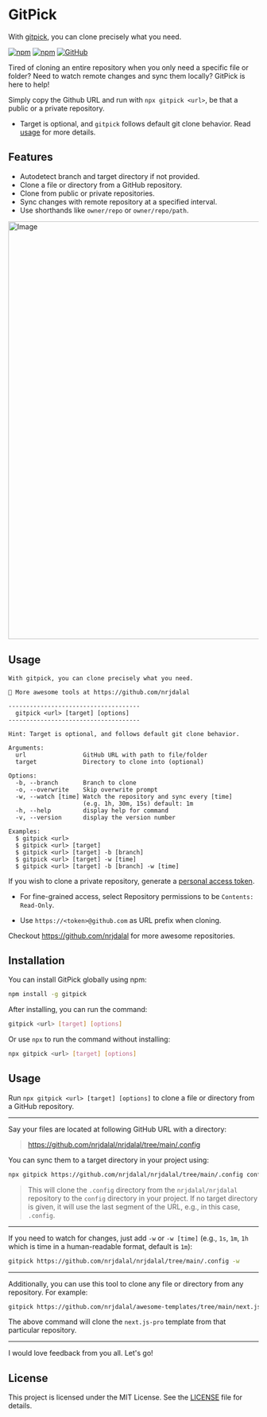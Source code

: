 # GitPick

With [gitpick](https://www.npmjs.com/package/gitpick), you can clone precisely what you need.

[![npm](https://img.shields.io/npm/v/gitpick?color=red&logo=npm)](https://www.npmjs.com/package/gitpick)
[![npm](https://img.shields.io/npm/dt/gitpick?color=red&logo=npm)](https://www.npmjs.com/package/gitpick)
[![GitHub](https://img.shields.io/github/stars/nrjdalal/gitpick?color=blue)](https://github.com/nrjdalal/gitpick)

Tired of cloning an entire repository when you only need a specific file or folder? Need to watch remote changes and sync them locally? GitPick is here to help!

Simply copy the Github URL and run with `npx gitpick <url>`, be that a public or a private repository.

- Target is optional, and `gitpick` follows default git clone behavior. Read [usage](#usage) for more details.

## Features

- Autodetect branch and target directory if not provided.
- Clone a file or directory from a GitHub repository.
- Clone from public or private repositories.
- Sync changes with remote repository at a specified interval.
- Use shorthands like `owner/repo` or `owner/repo/path`.

<img width="840" alt="Image" src="https://github.com/user-attachments/assets/78b92ed3-7d5c-48f4-8975-23bd744d3a3c" />

## Usage

```text
With gitpick, you can clone precisely what you need.

🚀 More awesome tools at https://github.com/nrjdalal

-------------------------------------
  gitpick <url> [target] [options]
-------------------------------------

Hint: Target is optional, and follows default git clone behavior.

Arguments:
  url                GitHub URL with path to file/folder
  target             Directory to clone into (optional)

Options:
  -b, --branch       Branch to clone
  -o, --overwrite    Skip overwrite prompt
  -w, --watch [time] Watch the repository and sync every [time]
                     (e.g. 1h, 30m, 15s) default: 1m
  -h, --help         display help for command
  -v, --version      display the version number

Examples:
  $ gitpick <url>
  $ gitpick <url> [target]
  $ gitpick <url> [target] -b [branch]
  $ gitpick <url> [target] -w [time]
  $ gitpick <url> [target] -b [branch] -w [time]
```

If you wish to clone a private repository, generate a [personal access token](https://github.com/settings/personal-access-tokens/new).

- For fine-grained access, select Repository permissions to be `Contents: Read-Only`.

- Use `https://<token>@github.com` as URL prefix when cloning.

Checkout https://github.com/nrjdalal for more awesome repositories.

## Installation

You can install GitPick globally using npm:

```sh
npm install -g gitpick
```

After installing, you can run the command:

```sh
gitpick <url> [target] [options]
```

Or use `npx` to run the command without installing:

```sh
npx gitpick <url> [target] [options]
```

## Usage

Run `npx gitpick <url> [target] [options]` to clone a file or directory from a GitHub repository.

---

Say your files are located at following GitHub URL with a directory:

> https://github.com/nrjdalal/nrjdalal/tree/main/.config

You can sync them to a target directory in your project using:

```bash
npx gitpick https://github.com/nrjdalal/nrjdalal/tree/main/.config config
```

> This will clone the `.config` directory from the `nrjdalal/nrjdalal` repository to the `config` directory in your project. If no target directory is given, it will use the last segment of the URL, e.g., in this case, `.config`.

---

If you need to watch for changes, just add `-w` or `-w [time]` (e.g., `1s`, `1m`, `1h` which is time in a human-readable format, default is `1m`):

```bash
gitpick https://github.com/nrjdalal/nrjdalal/tree/main/.config -w
```

---

Additionally, you can use this tool to clone any file or directory from any repository. For example:

```bash
gitpick https://github.com/nrjdalal/awesome-templates/tree/main/next.js-apps/next.js-pro
```

The above command will clone the `next.js-pro` template from that particular repository.

---

I would love feedback from you all. Let's go!

## License

This project is licensed under the MIT License. See the [LICENSE](LICENSE) file for details.
